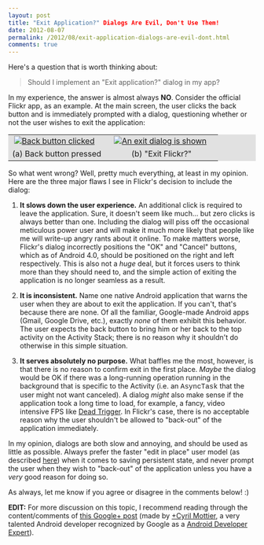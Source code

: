 ```yaml
---
layout: post
title: "Exit Application?" Dialogs Are Evil, Don't Use Them!
date: 2012-08-07
permalink: /2012/08/exit-application-dialogs-are-evil-dont.html
comments: true
---
```


<p>Here's a question that is worth thinking about:</p>

> Should I implement an "Exit application?" dialog in my app?

<p>In my experience, the answer is almost always <b>NO</b>. Consider the official Flickr app, as an example. At the main screen, the user clicks the back button and is immediately prompted with a dialog, questioning whether or not the user wishes to exit the application:</p>

<table align="center" cellpadding="0" class="tr-caption-container" style="background: #E1E1E1; margin-left: auto; margin-right: auto; text-align: center;">

<tbody>
<tr>
<td style="text-align: center;"><a href="http://i.imgur.com/iuSON.png" imageanchor="1" style="margin-left: auto; margin-right: 10px;"><img alt="Back button clicked" border="0" src="http://i.imgur.com/GoI9B.png" title="Flickr's Confirm Exit Dialog (a)" />
</a>
</td><td style="text-align: center;"><a href="http://i.imgur.com/iuSON.png" imageanchor="1" style="margin-left: 10px; margin-right: 15px;"><img alt="An exit dialog is shown" border="0" src="http://i.imgur.com/XL6wL.png" title="Flickr's Confirm Exit Dialog (b)"/>
</a>
</td>
</tr>
<tr>
<td class="tr-caption" style="text-align: center;">(a) Back button pressed</td>
<td class="tr-caption" style="text-align: center;">(b) "Exit Flickr?"</td>
</tr>
</tbody>

</table>

<p>So what went wrong? Well, pretty much everything, at least in my opinion. Here are the three major flaws I see in Flickr's decision to include the dialog:</p>

<ol>

<li value="1"><p><b>It slows down the user experience.</b> An additional click is required to leave the application. Sure, it doesn't seem like much... but zero clicks is always better than one. Including the dialog will piss off the occasional meticulous power user and will make it much more likely that people like me will write-up angry rants about it online. To make matters worse, Flickr's dialog incorrectly positions the "OK" and  "Cancel" buttons, which as of Android 4.0, should be positioned on the right and left respectively. This is also not a <i>huge</i> deal, but it forces users to think more than they should need to, and the simple action of exiting the application is no longer seamless as a result.</p></li>

<!--more-->

<li value="2"><p><b>It is inconsistent.</b> Name one native Android application that warns the user when they are about to exit the application. If you can't, that's because there are none. Of all the familiar, Google-made Android apps (Gmail, Google Drive, etc.), exactly <i>none</i> of them exhibit this behavior. The user expects the back button to bring him or her back to the top activity on the Activity Stack; there is no reason why it shouldn't do otherwise in this simple situation.</p></li>

<li value="3"><p><b>It serves absolutely no purpose.</b> What baffles me the most, however, is that there is no reason to confirm exit in the first place. <i>Maybe</i> the dialog would be OK if there was a long-running operation running in the background that is specific to the Activity (i.e. an <span style="font-family: Courier New, Courier, monospace;">AsyncTask</span> that the user might not want canceled). A dialog <i>might</i> also make sense if the application took a long time to load, for example, a fancy, video intensive FPS like <a href="https://play.google.com/store/apps/details?id=com.madfingergames.deadtrigger">Dead Trigger</a>. In Flickr's case, there is no acceptable reason why the user shouldn't be allowed to "back-out" of the application immediately.</p></li>
</ol>

<p>In my opinion, dialogs are both slow and annoying, and should be used as little as possible. Always prefer the faster "edit in place" user model (as described <a href="http://developer.android.com/reference/android/app/Activity.html#SavingPersistentState">here</a>) when it comes to saving persistent state, and never prompt the user when they wish to "back-out" of the application unless you have a <i>very</i> good reason for doing so.</p>

<p>As always, let me know if you agree or disagree in the comments below! :)</p>

<p><b>EDIT:</b> For more discussion on this topic, I recommend reading through the content/comments of <a href="https://plus.google.com/118417777153109946393/posts/EiXqUDrr6jT">this Google+ post</a> (made by <a class="g-profile" href="http://plus.google.com/118417777153109946393" target="_blank">+Cyril Mottier</a>, a very talented Android developer recognized by Google as a <a href="https://developers.google.com/experts/">Android Developer Expert</a>).</p>